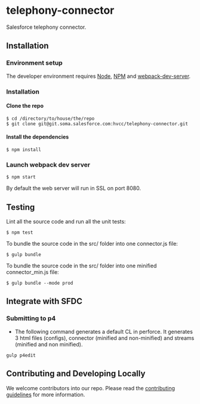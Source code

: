 # telephony-connector
Salesforce telephony connector.

## Installation

### Environment setup
The developer environment requires [Node](https://nodejs.org/en/download/), [NPM](https://docs.npmjs.com/cli/install) and [webpack-dev-server](https://webpack.github.io/docs/webpack-dev-server.html). 


### Installation
#### Clone the repo

```
$ cd /directory/to/house/the/repo
$ git clone git@git.soma.salesforce.com:hvcc/telephony-connector.git
```

#### Install the dependencies

```
$ npm install
```

### Launch webpack dev server 

```
$ npm start
```

By default the web server will run in SSL on port 8080. 

## Testing
Lint all the source code and run all the unit tests:
```
$ npm test
```
To bundle the source code in the src/ folder into one connector.js file:
```
$ gulp bundle
```
To bundle the source code in the src/ folder into one minified connector_min.js file:
```
$ gulp bundle --mode prod
```

## Integrate with SFDC
 
### Submitting to p4
 
 - The following command generates a default CL in perforce. It generates 3 html files (configs), connector (minified and non-minified) and streams (minified and non minified).
 ```
 gulp p4edit
 ```

## Contributing and Developing Locally
We welcome contributors into our repo. Please read the [contributing guidelines](https://git.soma.salesforce.com/hvcc/telephony-connector/blob/master/CONTRIBUTING.md) for more information.

